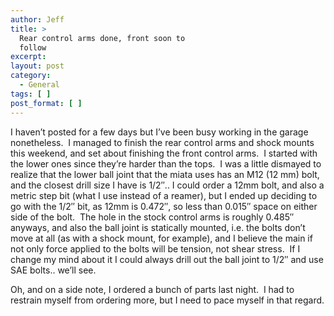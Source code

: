 ```yaml
---
author: Jeff
title: >
  Rear control arms done, front soon to
  follow
excerpt:
layout: post
category:
  - General
tags: [ ]
post_format: [ ]
---
```

I haven’t posted for a few days but I’ve been busy working in the garage nonetheless.  I managed to finish the rear control arms and shock mounts this weekend, and set about finishing the front control arms.  I started with the lower ones since they’re harder than the tops.  I was a little dismayed to realize that the lower ball joint that the miata uses has an M12 (12 mm) bolt, and the closest drill size I have is 1/2″.. I could order a 12mm bolt, and also a metric step bit (what I use instead of a reamer), but I ended up deciding to go with the 1/2″ bit, as 12mm is 0.472″, so less than 0.015″ space on either side of the bolt.  The hole in the stock control arms is roughly 0.485″ anyways, and also the ball joint is statically mounted, i.e. the bolts don’t move at all (as with a shock mount, for example), and I believe the main if not only force applied to the bolts will be tension, not shear stress.  If I change my mind about it I could always drill out the ball joint to 1/2″ and use SAE bolts.. we’ll see.

Oh, and on a side note, I ordered a bunch of parts last night.  I had to restrain myself from ordering more, but I need to pace myself in that regard.

